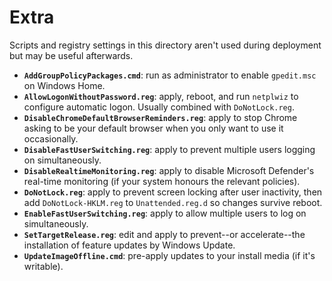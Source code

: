 # Extra

Scripts and registry settings in this directory aren't used during deployment
but may be useful afterwards.

- **`AddGroupPolicyPackages.cmd`**: run as administrator to enable `gpedit.msc`
  on Windows Home.
- **`AllowLogonWithoutPassword.reg`**: apply, reboot, and run `netplwiz` to
  configure automatic logon. Usually combined with `DoNotLock.reg`.
- **`DisableChromeDefaultBrowserReminders.reg`**: apply to stop Chrome asking to
  be your default browser when you only want to use it occasionally.
- **`DisableFastUserSwitching.reg`**: apply to prevent multiple users logging on
  simultaneously.
- **`DisableRealtimeMonitoring.reg`**: apply to disable Microsoft Defender's
  real-time monitoring (if your system honours the relevant policies).
- **`DoNotLock.reg`**: apply to prevent screen locking after user inactivity,
  then add `DoNotLock-HKLM.reg` to `Unattended.reg.d` so changes survive reboot.
- **`EnableFastUserSwitching.reg`**: apply to allow multiple users to log on
  simultaneously.
- **`SetTargetRelease.reg`**: edit and apply to prevent--or accelerate--the
  installation of feature updates by Windows Update.
- **`UpdateImageOffline.cmd`**: pre-apply updates to your install media (if it's
  writable).
